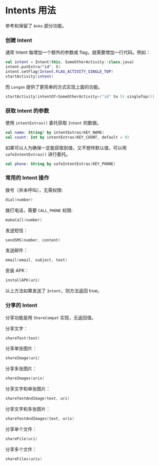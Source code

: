 # Intents 用法

参考和保留了 `Anko` 部分功能。

### 创建 Intent

通常 Intent 每增加一个额外的参数或 flag，就需要增加一行代码。例如：

```kotlin
val intent = Intent(this, SomeOtherActivity::class.java)
intent.putExtra("id", 5)
intent.setFlag(Intent.FLAG_ACTIVITY_SINGLE_TOP)
startActivity(intent)
```

而 `Longan` 提供了更简单的方式实现上面的功能。

```kotlin
startActivity(intentOf<SomeOtherActivity>("id" to 5).singleTop())
```

### 获取  Intent 的参数

使用 `intentExtras()` 委托获取 `Intent` 的数据。

```kotlin
val name: String? by intentExtras(KEY_NAME)
val count: Int by intentExtras(KEY_COUNT, default = 0)
```

如果可以人为确保一定能获取到值，又不想传默认值，可以用 `safeIntentExtras()` 进行委托。

```kotlin
val phone: String by safeIntentExtras(KEY_PHONE)
```

### 常用的 Intent 操作

拨号（并未呼叫），无需权限:

```kotlin
dial(number)
```

拨打电话，需要 `CALL_PHONE` 权限:

```kotlin
makeCall(number)
```

发送短信：

```kotlin
sendSMS(number, content)
```

发送邮件：

```kotlin
email(email, subject, text)
```

安装 APK：

```kotlin
installAPK(uri)
```

以上方法如果发送了 `Intent`，则方法返回 true。

### 分享的 Intent

分享功能是用 `ShareCompat` 实现，无返回值。

分享文字：

```kotlin
shareText(text)
```

分享单张图片：

```kotlin
shareImage(uri)
```

分享多张图片：

```kotlin
shareImages(uris)
```

分享文字和单张图片：

```kotlin
shareTextAndImage(text, uri)
```

分享文字和多张图片：

```kotlin
shareTextAndImages(text, uris)
```

分享单个文件：

```kotlin
shareFile(uri)
```


分享多个文件：

```kotlin
shareFiles(uris)
```